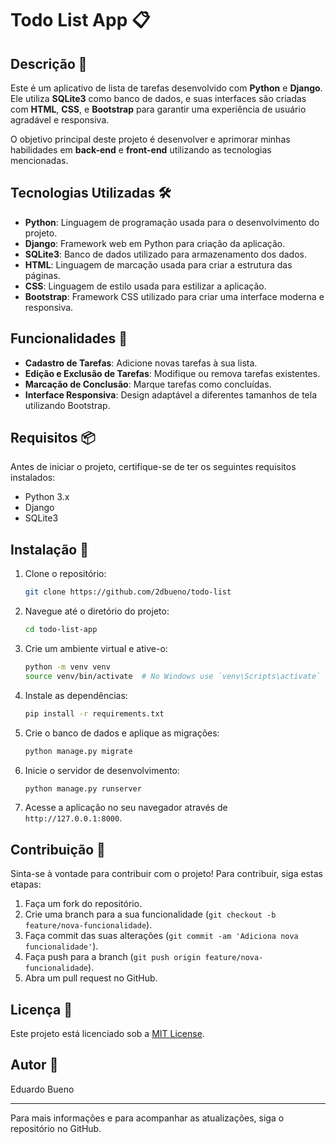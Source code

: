# Todo List App 📋

## Descrição 📖

Este é um aplicativo de lista de tarefas desenvolvido com **Python** e **Django**. Ele utiliza **SQLite3** como banco de dados, e suas interfaces são criadas com **HTML**, **CSS**, e **Bootstrap** para garantir uma experiência de usuário agradável e responsiva.

O objetivo principal deste projeto é desenvolver e aprimorar minhas habilidades em **back-end** e **front-end** utilizando as tecnologias mencionadas. 

## Tecnologias Utilizadas 🛠️

- **Python**: Linguagem de programação usada para o desenvolvimento do projeto.
- **Django**: Framework web em Python para criação da aplicação.
- **SQLite3**: Banco de dados utilizado para armazenamento dos dados.
- **HTML**: Linguagem de marcação usada para criar a estrutura das páginas.
- **CSS**: Linguagem de estilo usada para estilizar a aplicação.
- **Bootstrap**: Framework CSS utilizado para criar uma interface moderna e responsiva.

## Funcionalidades 🚀

- **Cadastro de Tarefas**: Adicione novas tarefas à sua lista.
- **Edição e Exclusão de Tarefas**: Modifique ou remova tarefas existentes.
- **Marcação de Conclusão**: Marque tarefas como concluídas.
- **Interface Responsiva**: Design adaptável a diferentes tamanhos de tela utilizando Bootstrap.

## Requisitos 📦

Antes de iniciar o projeto, certifique-se de ter os seguintes requisitos instalados:

- Python 3.x
- Django
- SQLite3

## Instalação 🚧

1. Clone o repositório:

    ```bash
    git clone https://github.com/2dbueno/todo-list
    ```

2. Navegue até o diretório do projeto:

    ```bash
    cd todo-list-app
    ```

3. Crie um ambiente virtual e ative-o:

    ```bash
    python -m venv venv
    source venv/bin/activate  # No Windows use `venv\Scripts\activate`
    ```

4. Instale as dependências:

    ```bash
    pip install -r requirements.txt
    ```

5. Crie o banco de dados e aplique as migrações:

    ```bash
    python manage.py migrate
    ```

6. Inicie o servidor de desenvolvimento:

    ```bash
    python manage.py runserver
    ```

7. Acesse a aplicação no seu navegador através de `http://127.0.0.1:8000`.

## Contribuição 🤝

Sinta-se à vontade para contribuir com o projeto! Para contribuir, siga estas etapas:

1. Faça um fork do repositório.
2. Crie uma branch para a sua funcionalidade (`git checkout -b feature/nova-funcionalidade`).
3. Faça commit das suas alterações (`git commit -am 'Adiciona nova funcionalidade'`).
4. Faça push para a branch (`git push origin feature/nova-funcionalidade`).
5. Abra um pull request no GitHub.

## Licença 📜

Este projeto está licenciado sob a [MIT License](LICENSE).

## Autor 👤

Eduardo Bueno

---

Para mais informações e para acompanhar as atualizações, siga o repositório no GitHub.